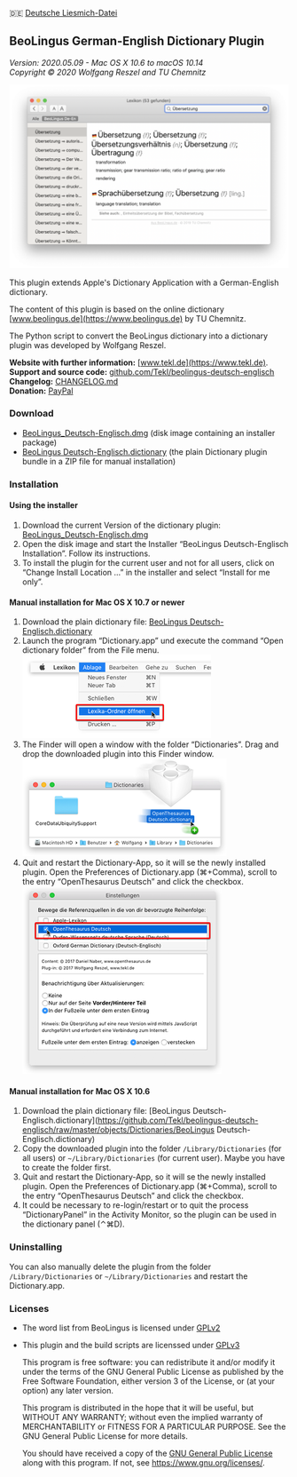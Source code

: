🇩🇪 [Deutsche Liesmich-Datei](LIESMICH.md)

BeoLingus German-English Dictionary Plugin
------------------------------------------

_Version: 2020.05.09 - Mac OS X 10.6 to macOS 10.14_  
_Copyright © 2020 Wolfgang Reszel and TU Chemnitz_

![Screenshot](images/screenshots/BeoLingus_Screen_1.png)

This plugin extends Apple's Dictionary Application with a German-English dictionary.

The content of this plugin is based on the online dictionary [www.beolingus.de](https://www.beolingus.de) by TU Chemnitz.

The Python script to convert the BeoLingus dictionary into a dictionary plugin was developed by Wolfgang Reszel.

**Website with further information:** [www.tekl.de](https://www.tekl.de).  
**Support and source code:** [github.com/Tekl/beolingus-deutsch-englisch](https://github.com/Tekl/beolingus-deutsch-englisch)  
**Changelog:** [CHANGELOG.md](https://github.com/Tekl/beolingus-deutsch-englisch/blob/master/CHANGELOG.md)  
**Donation:** [PayPal](https://www.paypal.me/WolfgangReszel)

### Download

- [BeoLingus_Deutsch-Englisch.dmg](https://github.com/Tekl/beolingus-deutsch-englisch/releases/latest/download/BeoLingus_Deutsch-Englisch.dmg) (disk image containing an installer package)
- [BeoLingus Deutsch-Englisch.dictionary](https://github.com/Tekl/beolingus-deutsch-englisch/releases/latest/download/BeoLingus_Deutsch-Englisch_dictionaryfile.zip) (the plain Dictionary plugin bundle in a ZIP file for manual installation)

### Installation

#### Using the installer

1. Download the current Version of the dictionary plugin:  [BeoLingus_Deutsch-Englisch.dmg](https://github.com/Tekl/beolingus-deutsch-englisch/releases/latest/download/BeoLingus_Deutsch-Englisch.dmg)
2. Open the disk image and start the Installer “BeoLingus Deutsch-Englisch Installation”. Follow its instructions.
3. To install the plugin for the current user and not for all users, click on “Change Install Location …” in the installer and select “Install for me only”.

#### Manual installation for Mac OS X 10.7 or newer

1. Download the plain dictionary file:  [BeoLingus Deutsch-Englisch.dictionary](https://github.com/Tekl/beolingus-deutsch-englisch/releases/latest/download/BeoLingus_Deutsch-Englisch_dictionaryfile.zip)
2. Launch the program “Dictionary.app” und execute the command “Open dictionary folder” from the File menu.  
![Schritt 1](images/manual%20installation/dict-inst-1cursor.png)
1. The Finder will open a window with the folder “Dictionaries”. Drag and drop the downloaded plugin into this Finder window.  
![Schritt 2](images/manual%20installation/dict-inst-2cursor.png)
2. Quit and restart the Dictionary-App, so it will se the newly installed plugin. Open the Preferences of Dictionary.app (⌘+Comma), scroll to the entry “OpenThesaurus Deutsch” and click the checkbox.  
![Schritt 3](images/manual%20installation/dict-inst-3cursor.png)

#### Manual installation for Mac OS X 10.6

1. Download the plain dictionary file:  [BeoLingus Deutsch-Englisch.dictionary](https://github.com/Tekl/beolingus-deutsch-englisch/raw/master/objects/Dictionaries/BeoLingus Deutsch-Englisch.dictionary)
2. Copy the downloaded plugin into the folder `/Library/Dictionaries` (for all users) or `~/Library/Dictionaries` (for current user). Maybe you have to create the folder first.
3. Quit and restart the Dictionary-App, so it will se the newly installed plugin. Open the Preferences of Dictionary.app (⌘+Comma), scroll to the entry “OpenThesaurus Deutsch” and click the checkbox.
4. It could be necessary to re-login/restart or to quit the process “DictionaryPanel” in the Activity Monitor, so the plugin can be used in the dictionary panel (⌃⌘D).

### Uninstalling

You can also manually delete the plugin from the folder `/Library/Dictionaries` or `~/Library/Dictionaries` and restart the Dictionary.app.

### Licenses

- The word list from BeoLingus is licensed under [GPLv2](https://www.gnu.org/licenses/old-licenses/gpl-2.0.txt)

- This plugin and the build scripts are licenssed under [GPLv3](https://www.gnu.org/licenses/gpl.html)  

  This program is free software: you can redistribute it and/or modify it under the terms of the GNU General Public License as published by the Free Software Foundation, either version 3 of the License, or (at your option) any later version.  
  
  This program is distributed in the hope that it will be useful, but WITHOUT ANY WARRANTY; without even the implied warranty of MERCHANTABILITY or FITNESS FOR A PARTICULAR PURPOSE.  See the GNU General Public License for more details.  
  
  You should have received a copy of the [GNU General Public License](LICENSE) along with this program. If not, see https://www.gnu.org/licenses/.

  
